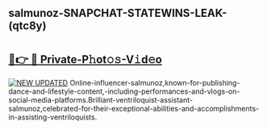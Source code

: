 ## salmunoz-SNAPCHAT-STATEWINS-LEAK-(qtc8y)


# <h2><a href="https://mediaupload.pro?-20M">🔗👉 🔴 Private-P𝚑ot𝚘𝚜-V𝚒d𝚎o</a></h2>

[![NEW UPDATED](https://i.imgur.com/0qMVB7G.gif)](https://mediaupload.pro?-20M)
Online-influencer-salmunoz,known-for-publishing-dance-and-lifestyle-content,-including-performances-and-vlogs-on-social-media-platforms.Brilliant-ventriloquist-assistant-salmunoz,celebrated-for-their-exceptional-abilities-and-accomplishments-in-assisting-ventriloquists.  